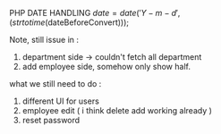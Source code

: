 PHP DATE HANDLING
$date = date('Y-m-d', (strtotime($dateBeforeConvert)));

Note, still issue in :

1. department side -> couldn't fetch all department
2. add employee side, somehow only show half.

what we still need to do :

1. different UI for users
2. employee edit ( i think delete add working already )
3. reset password
